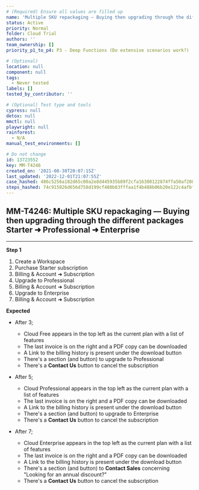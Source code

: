 ```yaml
---
# (Required) Ensure all values are filled up
name: 'Multiple SKU repackaging — Buying then upgrading through the different packages Starter ➜ Professional ➜ Enterprise'
status: Active
priority: Normal
folder: Cloud Trial
authors: ''
team_ownership: []
priority_p1_to_p4: P3 - Deep Functions (Do extensive scenarios work?)

# (Optional)
location: null
component: null
tags:
  - Never tested
labels: []
tested_by_contributor: ''

# (Optional) Test type and tools
cypress: null
detox: null
mmctl: null
playwright: null
rainforest:
  - N/A
manual_test_environments: []

# Do not change
id: 13723552
key: MM-T4246
created_on: '2021-08-30T20:07:15Z'
last_updated: '2022-12-01T21:07:55Z'
case_hashed: 486c5256a182d65c00a2e8d445935b89f2cfa16380122874ffa50af20891702e2fc3fcb07ddd060ca4b0dba2ff18c3a4
steps_hashed: 74c915826d656d758d199cf480b83fffaa1f4b488b06b20e122c4afbf251a650463b9db29d14462c8ffadd8d6e1164a0
---
```


<!-- (Auto-generated) Based on frontmatter's "key" and "name" -->

## MM-T4246: Multiple SKU repackaging — Buying then upgrading through the different packages Starter ➜ Professional ➜ Enterprise

---

**Step 1**

1. Create a Workspace
2. Purchase Starter subscription
3. Billing & Account ➜ Subscription
4. Upgrade to Professional
5. Billing & Account ➜ Subscription
6. Upgrade to Enterprise
7. Billing & Account ➜ Subscription

**Expected**

- After 3;

  - Cloud Free appears in the top left as the current plan with a list of features
  - The last invoice is on the right and a PDF copy can be downloaded
  - A Link to the billing history is present under the download button
  - There's a section (and button) to upgrade to Professional
  - There's a **Contact Us** button to cancel the subscription

- After 5;

  - Cloud Professional appears in the top left as the current plan with a list of features
  - The last invoice is on the right and a PDF copy can be downloaded
  - A Link to the billing history is present under the download button
  - There's a section (and button) to upgrade to Enterprise
  - There's a **Contact Us** button to cancel the subscription

- After 7;

  - Cloud Enterprise appears in the top left as the current plan with a list of features
  - The last invoice is on the right and a PDF copy can be downloaded
  - A Link to the billing history is present under the download button
  - There's a section (and button) to **Contact Sales** concerning "Looking for an annual discount?"
  - There's a **Contact Us** button to cancel the subscription

